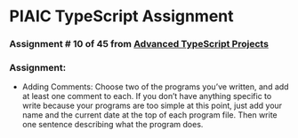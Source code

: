 # PIAIC TypeScript Assignment

### Assignment # 10 of 45 from [Advanced TypeScript Projects](https://github.com/panaverse/typescript-node-projects/blob/main/getting-started-exercises.md)

### Assignment:

- Adding Comments: Choose two of the programs you’ve written, and add at least one comment to each. If you don’t have anything specific to write
  because your programs are too simple at this point, just add your name and the current date at the top of each program file. Then write one sentence
  describing what the program does.
